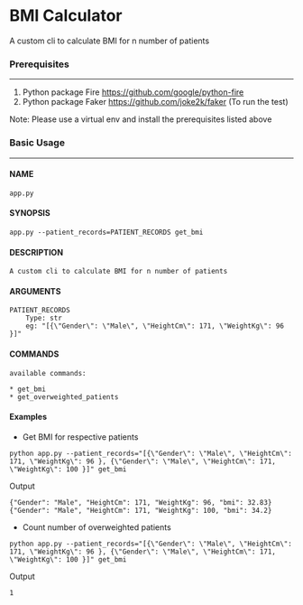 # BMI Calculator
A custom cli to calculate BMI for n number of patients

### Prerequisites
____

1. Python package Fire https://github.com/google/python-fire
2. Python package Faker https://github.com/joke2k/faker (To run the test)

Note: Please use a virtual env and install the prerequisites listed above

### Basic Usage
____

#### NAME
    app.py

#### SYNOPSIS
    app.py --patient_records=PATIENT_RECORDS get_bmi

#### DESCRIPTION
    A custom cli to calculate BMI for n number of patients

#### ARGUMENTS
    PATIENT_RECORDS
        Type: str
        eg: "[{\"Gender\": \"Male\", \"HeightCm\": 171, \"WeightKg\": 96 }]"

#### COMMANDS
    available commands:

    * get_bmi
    * get_overweighted_patients

#### Examples

* Get BMI for respective patients

```python app.py --patient_records="[{\"Gender\": \"Male\", \"HeightCm\": 171, \"WeightKg\": 96 }, {\"Gender\": \"Male\", \"HeightCm\": 171, \"WeightKg\": 100 }]" get_bmi```

Output

    {"Gender": "Male", "HeightCm": 171, "WeightKg": 96, "bmi": 32.83}
    {"Gender": "Male", "HeightCm": 171, "WeightKg": 100, "bmi": 34.2}

* Count number of overweighted patients

```python app.py --patient_records="[{\"Gender\": \"Male\", \"HeightCm\": 171, \"WeightKg\": 96 }, {\"Gender\": \"Male\", \"HeightCm\": 171, \"WeightKg\": 100 }]" get_bmi```

Output

    1
